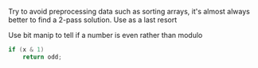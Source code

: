 Try to avoid preprocessing data such as sorting arrays, it's almost always better to find a 2-pass solution. Use as a last resort

Use bit manip to tell if a number is even rather than modulo
```java
if (x & 1)
	return odd;
```

